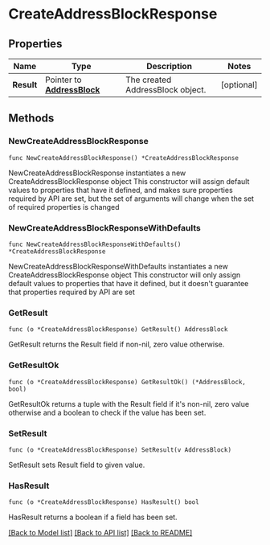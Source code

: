 # CreateAddressBlockResponse

## Properties

Name | Type | Description | Notes
------------ | ------------- | ------------- | -------------
**Result** | Pointer to [**AddressBlock**](AddressBlock.md) | The created AddressBlock object. | [optional] 

## Methods

### NewCreateAddressBlockResponse

`func NewCreateAddressBlockResponse() *CreateAddressBlockResponse`

NewCreateAddressBlockResponse instantiates a new CreateAddressBlockResponse object
This constructor will assign default values to properties that have it defined,
and makes sure properties required by API are set, but the set of arguments
will change when the set of required properties is changed

### NewCreateAddressBlockResponseWithDefaults

`func NewCreateAddressBlockResponseWithDefaults() *CreateAddressBlockResponse`

NewCreateAddressBlockResponseWithDefaults instantiates a new CreateAddressBlockResponse object
This constructor will only assign default values to properties that have it defined,
but it doesn't guarantee that properties required by API are set

### GetResult

`func (o *CreateAddressBlockResponse) GetResult() AddressBlock`

GetResult returns the Result field if non-nil, zero value otherwise.

### GetResultOk

`func (o *CreateAddressBlockResponse) GetResultOk() (*AddressBlock, bool)`

GetResultOk returns a tuple with the Result field if it's non-nil, zero value otherwise
and a boolean to check if the value has been set.

### SetResult

`func (o *CreateAddressBlockResponse) SetResult(v AddressBlock)`

SetResult sets Result field to given value.

### HasResult

`func (o *CreateAddressBlockResponse) HasResult() bool`

HasResult returns a boolean if a field has been set.


[[Back to Model list]](../README.md#documentation-for-models) [[Back to API list]](../README.md#documentation-for-api-endpoints) [[Back to README]](../README.md)


